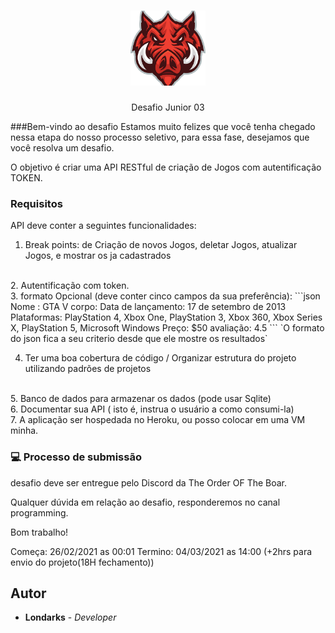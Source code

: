 <h1 align="center">
  <img src="./img/logo.png" alt="php" width="120">
</h1>
<p align="center">Desafio Junior 03</p>


###Bem-vindo ao desafio
Estamos muito felizes que você tenha chegado nessa etapa do nosso processo seletivo, para essa fase, desejamos que você resolva um desafio.

O objetivo é criar uma API RESTful de criação de Jogos com autentificação TOKEN.
### Requisitos
API deve conter a seguintes funcionalidades:
1. Break points: de Criação de novos Jogos, deletar Jogos, atualizar Jogos, e mostrar os ja cadastrados
<br>
2. Autentificação com token. 
<br>
3. formato Opcional (deve conter cinco campos da sua preferência):
```json
Nome : GTA V
    corpo: 
    Data de lançamento: 17 de setembro de 2013
    Plataformas: PlayStation 4, Xbox One, PlayStation 3, Xbox 360, Xbox Series X, PlayStation 5, Microsoft Windows
    Preço: $50
    avaliação: 4.5
```
`O formato do json fica a seu criterio  desde que  ele mostre  os resultados`

4. Ter uma boa cobertura de código / Organizar estrutura do projeto utilizando padrões de projetos
<br>
5. Banco de dados para armazenar os dados (pode usar Sqlite)
<br>
6. Documentar sua API ( isto é, instrua o usuário a como consumi-la)
<br>
7. A aplicação ser hospedada no Heroku, ou posso colocar em uma VM minha.

### :computer: Processo de submissão
 
 desafio deve ser entregue pelo Discord da The Order OF The Boar.

Qualquer dúvida em relação ao desafio, responderemos no canal programming.

Bom trabalho!

Começa: 26/02/2021 as 00:01
Termino: 04/03/2021 as 14:00 (+2hrs para envio do projeto(18H fechamento))
## Autor
- **Londarks** - _Developer_